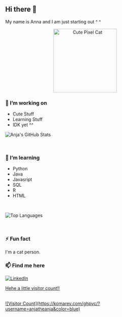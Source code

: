 ## Hi there 👋
My name is Anna and I am just starting out ^ ^ 
<p align="center">
  <img src="https://media.giphy.com/media/JIX9t2j0ZTN9S/giphy.gif" width="200" alt="Cute Pixel Cat">
</p>

### 🔭 I’m working on

- Cute Stuff
- Learning Stuff
- IDK yet ^^

![Anja's GitHub Stats](https://github-readme-stats.vercel.app/api?username=anjatheanja&show_icons=true&theme=transparent)

</div>
<br>

### 🌱 I’m learning

- Python
- Java
- Javasript 
- SQL
- R
- HTML
<br>

![Top Languages](https://github-readme-stats.vercel.app/api/top-langs/?username=anjatheanja&layout=compact&theme=transparent)

</div>

<br>


</div>


### ⚡ Fun fact

I'm a cat person.


### 📫 Find me here 

<div display="flex">
  <a href="https://www.linkedin.com/in/anna-plavyuk-674448223">
    <img src="https://img.shields.io/badge/linkedin-%230077B5.svg?style=for-the-badge&logo=linkedin&logoColor=white" alt="LinkedIn"/>

Hehe a little visitor count!!

<br>
![Visitor Count](https://komarev.com/ghpvc/?username=anjatheanja&color=blue)
<br>
